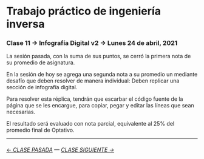 # Trabajo práctico de ingeniería inversa

### Clase 11 → Infografía Digital v2 → Lunes 24 de abril, 2021

La sesión pasada, con la suma de sus puntos, se cerró la primera nota de su promedio de asignatura. 

En la sesión de hoy se agrega una segunda nota a su promedio un mediante desafío que deben resolver de manera individual: Deben replicar una sección de infografía digital.

Para resolver esta réplica, tendrán que escarbar el código fuente de la página que se les encargue, para copiar, pegar y editar las líneas que sean necesarias.

El resultado será evaluado con nota parcial, equivalente al 25% del promedio final de Optativo.

- - - - - - - - - - - - -

###### [← CLASE PASADA](https://github.com/profesorfaco/dno075-2021/tree/main/clase-10) — [CLASE SIGUIENTE →](https://github.com/profesorfaco/dno075-2021/tree/main/clase-12) 
